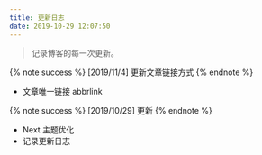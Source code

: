 ```yaml
---
title: 更新日志
date: 2019-10-29 12:07:50
---
```



> 记录博客的每一次更新。

{% note success %}
[2019/11/4] 更新文章链接方式
{% endnote %}

+ 文章唯一链接 abbrlink


{% note success %}
[2019/10/29] 更新
{% endnote %}

+ Next 主题优化
+ 记录更新日志